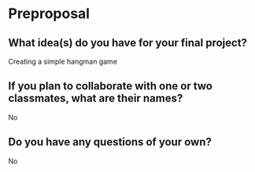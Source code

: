 # Preproposal

## What idea(s) do you have for your final project?

Creating a simple hangman game

## If you plan to collaborate with one or two classmates, what are their names?

No

## Do you have any questions of your own?

No